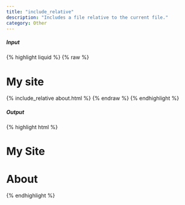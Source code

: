 ```yaml
---
title: "include_relative"
description: "Includes a file relative to the current file."
category: Other
---
```

##### Input

{% highlight liquid %}
{% raw %}
<h1>My site</h1>
{% include_relative about.html %}
{% endraw %}
{% endhighlight %}

##### Output

{% highlight html %}
<h1>My Site</h1>
<h1>About</h1>
{% endhighlight %}

